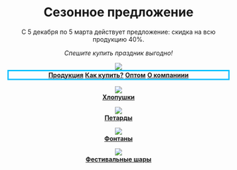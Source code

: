 <html>
    <head>
        <link rel="stylesheet" href="https://github.com/baalzamon85/Test-2/blob/main/style.css"/>
    </head>
    <body>
        <header>
            <h1>Сезонное предложение</h1>
            <p>С 5 декабря по 5 марта действует предложение: скидка на всю продукцию 40%.</p>
            <p><i>Спешите купить праздник выгодно!</i></p>
            <img src="https://drive.google.com/uc?export=view&id=1U1vZG-LOs0rZOu6jtAPvs3va2N2Q7iq6"
        </header>
        <nav style="border:3px solid DeepSkyBlue">
            <a href="#Product"><b>Продукция</b></a>
            <a href="#Product"><b>Как купить?</b></a>
            <a href="#Product"><b>Оптом</b></a>
            <a href="#Product"><b>О компаниии</b></a>
        </nav>
        <main>
            <p class="n1">
                <a href="#Product"><img class="icon" src="https://pngimg.com/uploads/confetti/confetti_PNG86985.png"><br><b>Хлопушки</b></a>
            </p>
            <p class="n1">
                <a href="#Product"><b><img class="icon" src="https://w7.pngwing.com/pngs/996/29/png-transparent-firecrackers-firecrackers-firecracker-explosion-firecrackers-thumbnail.png"><br>Петарды</b></a>
            </p>
            <p class="n1" >
                <a href="#Product"><img class="icon" src="https://encrypted-tbn0.gstatic.com/images?q=tbn:ANd9GcRiiBQ-QhmXH-hxKF1AW-Za0uNXepCKhFuf6A&usqp=CAU"><br><b>Фонтаны</b></a>
            </p>
            <p class="n1">    
                <a href="#Product"><img class="icon" src="https://images.prom.ua/2948519064_w640_h640_minomet-artillery-shells.jpg"><br><b>Фестивальные шары</b></a>
            </p>
        </main>
    </body>
</html>

